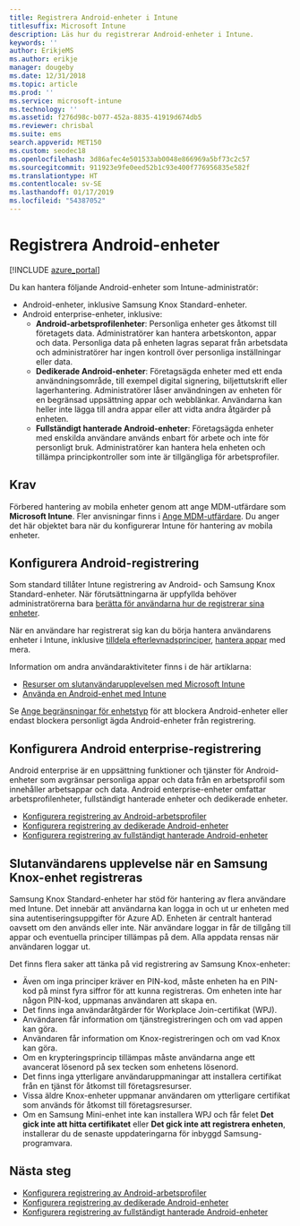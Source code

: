 ```yaml
---
title: Registrera Android-enheter i Intune
titlesuffix: Microsoft Intune
description: Läs hur du registrerar Android-enheter i Intune.
keywords: ''
author: ErikjeMS
ms.author: erikje
manager: dougeby
ms.date: 12/31/2018
ms.topic: article
ms.prod: ''
ms.service: microsoft-intune
ms.technology: ''
ms.assetid: f276d98c-b077-452a-8835-41919d674db5
ms.reviewer: chrisbal
ms.suite: ems
search.appverid: MET150
ms.custom: seodec18
ms.openlocfilehash: 3d86afec4e501533ab0048e866969a5bf73c2c57
ms.sourcegitcommit: 911923e9fe0eed52b1c93e400f776956835e582f
ms.translationtype: HT
ms.contentlocale: sv-SE
ms.lasthandoff: 01/17/2019
ms.locfileid: "54387052"
---
```

# <a name="enroll-android-devices"></a>Registrera Android-enheter

[!INCLUDE [azure_portal](./includes/azure_portal.md)]

Du kan hantera följande Android-enheter som Intune-administratör:
- Android-enheter, inklusive Samsung Knox Standard-enheter.
- Android enterprise-enheter, inklusive:
    - **Android-arbetsprofilenheter**: Personliga enheter ges åtkomst till företagets data. Administratörer kan hantera arbetskonton, appar och data. Personliga data på enheten lagras separat från arbetsdata och administratörer har ingen kontroll över personliga inställningar eller data. 
    - **Dedikerade Android-enheter**: Företagsägda enheter med ett enda användningsområde, till exempel digital signering, biljettutskrift eller lagerhantering. Administratörer låser användningen av enheten för en begränsad uppsättning appar och webblänkar. Användarna kan heller inte lägga till andra appar eller att vidta andra åtgärder på enheten.
    - **Fullständigt hanterade Android-enheter**: Företagsägda enheter med enskilda användare används enbart för arbete och inte för personligt bruk. Administratörer kan hantera hela enheten och tillämpa principkontroller som inte är tillgängliga för arbetsprofiler. 

## <a name="prerequisite"></a>Krav

Förbered hantering av mobila enheter genom att ange MDM-utfärdare som **Microsoft Intune**. Fler anvisningar finns i [Ange MDM-utfärdare](mdm-authority-set.md). Du anger det här objektet bara när du konfigurerar Intune för hantering av mobila enheter.

## <a name="set-up-android-enrollment"></a>Konfigurera Android-registrering

Som standard tillåter Intune registrering av Android- och Samsung Knox Standard-enheter. När förutsättningarna är uppfyllda behöver administratörerna bara [berätta för användarna hur de registrerar sina enheter](/intune-user-help/enroll-your-device-in-intune-android).

När en användare har registrerat sig kan du börja hantera användarens enheter i Intune, inklusive [tilldela efterlevnadsprinciper](compliance-policy-create-android.md), [hantera appar](app-management.md) med mera.

Information om andra användaraktiviteter finns i de här artiklarna:

- [Resurser om slutanvändarupplevelsen med Microsoft Intune](end-user-educate.md)
- [Använda en Android-enhet med Intune](https://docs.microsoft.com/intune-user-help/using-your-android-device-with-intune)

Se [Ange begränsningar för enhetstyp](enrollment-restrictions-set.md) för att blockera Android-enheter eller endast blockera personligt ägda Android-enheter från registrering.

## <a name="set-up-android-enterprise-enrollment"></a>Konfigurera Android enterprise-registrering

Android enterprise är en uppsättning funktioner och tjänster för Android-enheter som avgränsar personliga appar och data från en arbetsprofil som innehåller arbetsappar och data. Android enterprise-enheter omfattar arbetsprofilenheter, fullständigt hanterade enheter och dedikerade enheter. 

- [Konfigurera registrering av Android-arbetsprofiler](android-work-profile-enroll.md)
- [Konfigurera registrering av dedikerade Android-enheter](android-kiosk-enroll.md)
- [Konfigurera registrering av fullständigt hanterade Android-enheter](android-fully-managed-enroll.md)

## <a name="end-user-experience-when-enrolling-a-samsung-knox-device"></a>Slutanvändarens upplevelse när en Samsung Knox-enhet registreras

Samsung Knox Standard-enheter har stöd för hantering av flera användare med Intune. Det innebär att användarna kan logga in och ut ur enheten med sina autentiseringsuppgifter för Azure AD. Enheten är centralt hanterad oavsett om den används eller inte. När användare loggar in får de tillgång till appar och eventuella principer tillämpas på dem. Alla appdata rensas när användaren loggar ut.

Det finns flera saker att tänka på vid registrering av Samsung Knox-enheter:
-   Även om inga principer kräver en PIN-kod, måste enheten ha en PIN-kod på minst fyra siffror för att kunna registreras. Om enheten inte har någon PIN-kod, uppmanas användaren att skapa en.
-   Det finns inga användaråtgärder för Workplace Join-certifikat (WPJ).
-   Användaren får information om tjänstregistreringen och om vad appen kan göra.
-   Användaren får information om Knox-registreringen och om vad Knox kan göra.
-   Om en krypteringsprincip tillämpas måste användarna ange ett avancerat lösenord på sex tecken som enhetens lösenord.
-   Det finns inga ytterligare användaruppmaningar att installera certifikat från en tjänst för åtkomst till företagsresurser.
- Vissa äldre Knox-enheter uppmanar användaren om ytterligare certifikat som används för åtkomst till företagsresurser.
- Om en Samsung Mini-enhet inte kan installera WPJ och får felet **Det gick inte att hitta certifikatet** eller **Det gick inte att registrera enheten**, installerar du de senaste uppdateringarna för inbyggd Samsung-programvara.

## <a name="next-steps"></a>Nästa steg

- [Konfigurera registrering av Android-arbetsprofiler](android-work-profile-enroll.md)
- [Konfigurera registrering av dedikerade Android-enheter](android-kiosk-enroll.md)
- [Konfigurera registrering av fullständigt hanterade Android-enheter](android-fully-managed-enroll.md)
